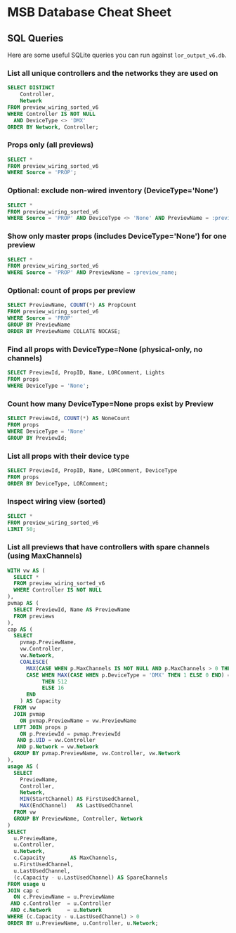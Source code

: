 # MSB Database Cheat Sheet

## SQL Queries

Here are some useful SQLite queries you can run against `lor_output_v6.db`.

### List all unique controllers and the networks they are used on
```sql
SELECT DISTINCT
    Controller,
    Network
FROM preview_wiring_sorted_v6
WHERE Controller IS NOT NULL
  AND DeviceType <> 'DMX'
ORDER BY Network, Controller;
```

### Props only (all previews)
```sql
SELECT *
FROM preview_wiring_sorted_v6
WHERE Source = 'PROP';
```

### Optional: exclude non-wired inventory (DeviceType='None')
```sql
SELECT *
FROM preview_wiring_sorted_v6
WHERE Source = 'PROP' AND DeviceType <> 'None' AND PreviewName = :preview_name;
```

### Show only master props (includes DeviceType='None') for one preview
```sql
SELECT *
FROM preview_wiring_sorted_v6
WHERE Source = 'PROP' AND PreviewName = :preview_name;
```

### Optional: count of props per preview
```sql
SELECT PreviewName, COUNT(*) AS PropCount
FROM preview_wiring_sorted_v6
WHERE Source = 'PROP'
GROUP BY PreviewName
ORDER BY PreviewName COLLATE NOCASE;
```

### Find all props with DeviceType=None (physical-only, no channels)
```sql
SELECT PreviewId, PropID, Name, LORComment, Lights
FROM props
WHERE DeviceType = 'None';
```

### Count how many DeviceType=None props exist by Preview
```sql
SELECT PreviewId, COUNT(*) AS NoneCount
FROM props
WHERE DeviceType = 'None'
GROUP BY PreviewId;
```

### List all props with their device type
```sql
SELECT PreviewId, PropID, Name, LORComment, DeviceType
FROM props
ORDER BY DeviceType, LORComment;
```

### Inspect wiring view (sorted)
```sql
SELECT *
FROM preview_wiring_sorted_v6
LIMIT 50;
```
### List all previews that have controllers with spare channels (using MaxChannels)
```sql
WITH vw AS (
  SELECT *
  FROM preview_wiring_sorted_v6
  WHERE Controller IS NOT NULL
),
pvmap AS (
  SELECT PreviewId, Name AS PreviewName
  FROM previews
),
cap AS (
  SELECT
    pvmap.PreviewName,
    vw.Controller,
    vw.Network,
    COALESCE(
      MAX(CASE WHEN p.MaxChannels IS NOT NULL AND p.MaxChannels > 0 THEN p.MaxChannels END),
      CASE WHEN MAX(CASE WHEN p.DeviceType = 'DMX' THEN 1 ELSE 0 END) = 1
           THEN 512
           ELSE 16
      END
    ) AS Capacity
  FROM vw
  JOIN pvmap
    ON pvmap.PreviewName = vw.PreviewName
  LEFT JOIN props p
    ON p.PreviewId = pvmap.PreviewId
   AND p.UID = vw.Controller
   AND p.Network = vw.Network
  GROUP BY pvmap.PreviewName, vw.Controller, vw.Network
),
usage AS (
  SELECT
    PreviewName,
    Controller,
    Network,
    MIN(StartChannel) AS FirstUsedChannel,
    MAX(EndChannel)   AS LastUsedChannel
  FROM vw
  GROUP BY PreviewName, Controller, Network
)
SELECT
  u.PreviewName,
  u.Controller,
  u.Network,
  c.Capacity        AS MaxChannels,
  u.FirstUsedChannel,
  u.LastUsedChannel,
  (c.Capacity - u.LastUsedChannel) AS SpareChannels
FROM usage u
JOIN cap c
  ON c.PreviewName = u.PreviewName
 AND c.Controller  = u.Controller
 AND c.Network     = u.Network
WHERE (c.Capacity - u.LastUsedChannel) > 0
ORDER BY u.PreviewName, u.Controller, u.Network;
```

